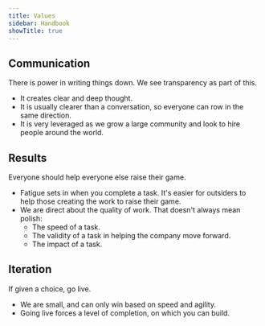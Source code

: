 ```yaml
---
title: Values
sidebar: Handbook
showTitle: true
---
```


## Communication

There is power in writing things down. We see transparency as part of this.

* It creates clear and deep thought.
* It is usually clearer than a conversation, so everyone can row in the same direction.
* It is very leveraged as we grow a large community and look to hire people around the world.

## Results

Everyone should help everyone else raise their game.

* Fatigue sets in when you complete a task. It's easier for outsiders to help those creating the work to raise their game.
* We are direct about the quality of work. That doesn't always mean polish:
  * The speed of a task.
  * The validity of a task in helping the company move forward.
  * The impact of a task.

## Iteration

If given a choice, go live.

* We are small, and can only win based on speed and agility.
* Going live forces a level of completion, on which you can build.